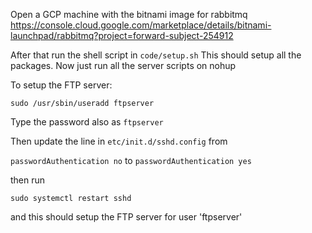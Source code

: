 Open a GCP machine with the bitnami image for rabbitmq
https://console.cloud.google.com/marketplace/details/bitnami-launchpad/rabbitmq?project=forward-subject-254912

After that run the shell script in `code/setup.sh`
This should setup all the packages. Now just run all the server scripts on nohup

To setup the FTP server:

`sudo /usr/sbin/useradd ftpserver`

Type the password also as `ftpserver`

Then update the line in `etc/init.d/sshd.config` from

`passwordAuthentication no`
 to
`passwordAuthentication yes`

then run

`sudo systemctl restart sshd`

and this should setup the FTP server for user 'ftpserver'
